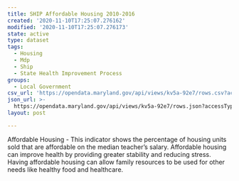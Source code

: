 ```yaml
---
title: SHIP Affordable Housing 2010-2016
created: '2020-11-10T17:25:07.276162'
modified: '2020-11-10T17:25:07.276173'
state: active
type: dataset
tags:
  - Housing
  - Mdp
  - Ship
  - State Health Improvement Process
groups:
  - Local Government
csv_url: 'https://opendata.maryland.gov/api/views/kv5a-92e7/rows.csv?accessType=DOWNLOAD'
json_url: >-
  https://opendata.maryland.gov/api/views/kv5a-92e7/rows.json?accessType=DOWNLOAD
layout: post

---
```

Affordable Housing - This indicator shows the percentage of housing units sold that are affordable on the median teacher’s salary. Affordable housing can improve health by providing greater stability and reducing stress. Having affordable housing can allow family resources to be used for other needs like healthy food and healthcare.
